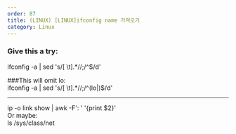 ```yaml
---   
order: 87   
title: (LINUX) [LINUX]ifconfig name 가져오기   
category: Linux   
---   
```


   
### Give this a try:   
ifconfig -a | sed 's/[ \t].*//;/^$/d'   

###This will omit lo:   
ifconfig -a | sed 's/[ \t].*//;/^\(lo\|\)$/d'   
   
***
ip -o link show | awk -F': ' '{print $2}'   
Or maybe:   
ls /sys/class/net   

